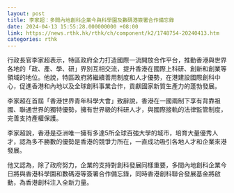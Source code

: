 ```yaml
---
layout: post
title: 李家超：多間內地創科企業今與科學園及數碼港簽署合作備忘錄
date: 2024-04-13 15:55:28.000000000 +08:00
link: https://news.rthk.hk/rthk/ch/component/k2/1748754-20240413.htm
categories: rthk
---
```


行政長官李家超表示，特區政府全力打造國際一流開放合作平台，推動香港與世界各地的「政、產、學、研」界別互相交流，提升香港在國際上科研、創新和創業等領域的地位。他說，特區政府將繼續善用制度和人才優勢，在港建設國際創科中心，促進香港和內地以及全球創科事業合作，貢獻國家新質生產力的蓬勃發展。

李家超在首屆「香港世界青年科學大會」致辭說，香港在一國兩制下享有背靠祖國、聯通世界的獨特優勢，擁有世界級的科研人才，與國際接軌的法律監管制度，完善支持產權保護。

李家超說，香港是亞洲唯一擁有多達5所全球百強大學的城市，培育大量優秀人才，認為多不勝數的優勢是香港的競爭力所在，一直成功吸引各地人才和企業來港發展。

他又認為，除了政府努力，企業的支持對創科發展同樣重要，多間內地創科企業今日將與香港科學園和數碼港等簽署合作備忘錄，同時香港創科聯合發展基金將啟動，為香港創科注入全新力量。
